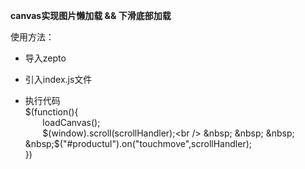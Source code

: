 **canvas实现图片懒加载 && 下滑底部加载**

使用方法：
 
 * 导入zepto
 
 * 引入index.js文件
 * 执行代码<br />
 $(function(){<br />
	 &nbsp; &nbsp; &nbsp; &nbsp;loadCanvas();<br/>
	&nbsp; &nbsp; &nbsp; &nbsp;$(window).scroll(scrollHandler);<br />
	&nbsp; &nbsp; &nbsp; &nbsp;$("#productul").on("touchmove",scrollHandler);<br />
 })
